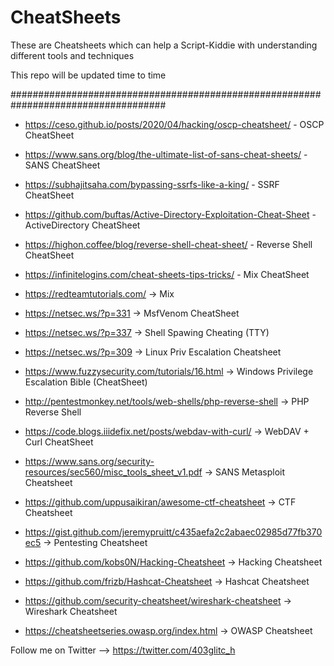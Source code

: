 # CheatSheets
These are Cheatsheets which can help a Script-Kiddie with understanding different tools and techniques

This repo will be updated time to time


####################################################################################

- https://ceso.github.io/posts/2020/04/hacking/oscp-cheatsheet/   -  OSCP CheatSheet
- https://www.sans.org/blog/the-ultimate-list-of-sans-cheat-sheets/   - SANS CheatSheet
- https://subhajitsaha.com/bypassing-ssrfs-like-a-king/    - SSRF CheatSheet
- https://github.com/buftas/Active-Directory-Exploitation-Cheat-Sheet    - ActiveDirectory CheatSheet
- https://highon.coffee/blog/reverse-shell-cheat-sheet/   - Reverse Shell CheatSheet
- https://infinitelogins.com/cheat-sheets-tips-tricks/   - Mix CheatSheet
- https://redteamtutorials.com/  → Mix
- https://netsec.ws/?p=331  → MsfVenom CheatSheet
- https://netsec.ws/?p=337  → Shell Spawing Cheating (TTY)
- https://netsec.ws/?p=309  → Linux Priv Escalation Cheatsheet
- https://www.fuzzysecurity.com/tutorials/16.html  → Windows Privilege Escalation Bible (CheatSheet)
- http://pentestmonkey.net/tools/web-shells/php-reverse-shell  →  PHP Reverse Shell
- https://code.blogs.iiidefix.net/posts/webdav-with-curl/  → WebDAV + Curl CheatSheet
- https://www.sans.org/security-resources/sec560/misc_tools_sheet_v1.pdf  → SANS Metasploit Cheatsheet


- https://github.com/uppusaikiran/awesome-ctf-cheatsheet  → CTF Cheatsheet
- https://gist.github.com/jeremypruitt/c435aefa2c2abaec02985d77fb370ec5  → Pentesting Cheatsheet
- https://github.com/kobs0N/Hacking-Cheatsheet  → Hacking Cheatsheet
- https://github.com/frizb/Hashcat-Cheatsheet  → Hashcat Cheatsheet
- https://github.com/security-cheatsheet/wireshark-cheatsheet  → Wireshark Cheatsheet
- https://cheatsheetseries.owasp.org/index.html  → OWASP Cheatsheet


Follow me on Twitter --> https://twitter.com/403glitc_h
